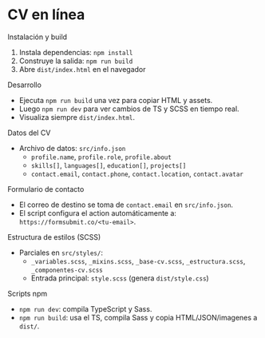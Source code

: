 # CV en línea

Instalación y build 
1) Instala dependencias: `npm install`
2) Construye la salida: `npm run build`
3) Abre `dist/index.html` en el navegador

Desarrollo 
- Ejecuta `npm run build` una vez para copiar HTML y assets.
- Luego `npm run dev` para ver cambios de TS y SCSS en tiempo real.
- Visualiza siempre `dist/index.html`.

Datos del CV
- Archivo de datos: `src/info.json`
  - `profile.name`, `profile.role`, `profile.about`
  - `skills[]`, `languages[]`, `education[]`, `projects[]`
  - `contact.email`, `contact.phone`, `contact.location`, `contact.avatar`

Formulario de contacto
- El correo de destino se toma de `contact.email` en `src/info.json`.
- El script configura el action automáticamente a: `https://formsubmit.co/<tu-email>`.

Estructura de estilos (SCSS)
- Parciales en `src/styles/`:
  - `_variables.scss`, `_mixins.scss`, `_base-cv.scss`, `_estructura.scss`, `_componentes-cv.scss`
  - Entrada principal: `style.scss` (genera `dist/style.css`)

Scripts npm
- `npm run dev`: compila TypeScript y Sass.
- `npm run build`: usa el TS, compila Sass y copia HTML/JSON/imagenes a `dist/`.

